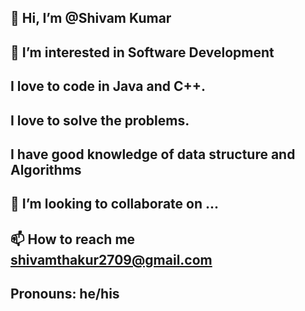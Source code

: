 ## 👋 Hi, I’m @Shivam Kumar
## 👀 I’m interested in Software Development
## I love to code in Java and C++.
## I love to solve the problems.
## I have good knowledge of data structure and Algorithms
## 💞️ I’m looking to collaborate on ...
## 📫 How to reach me shivamthakur2709@gmail.com
## Pronouns: he/his

